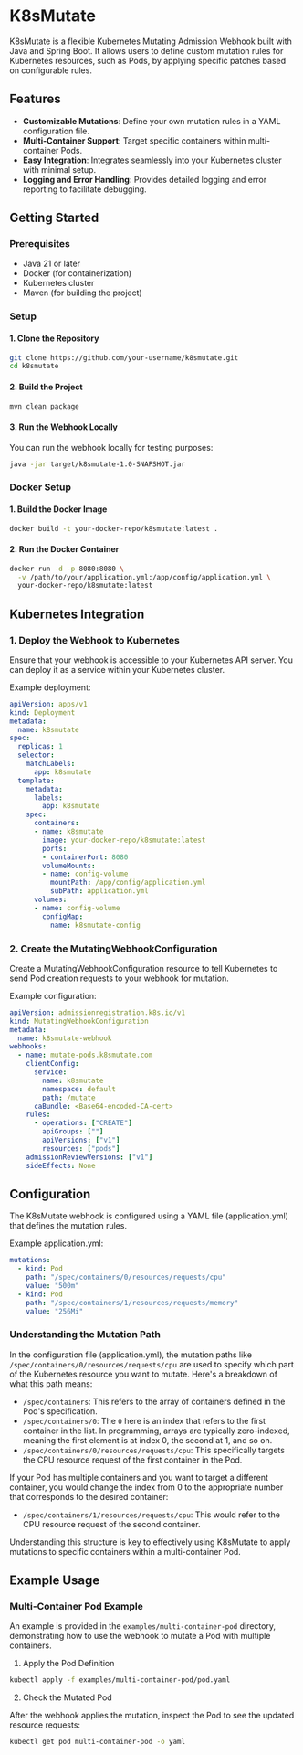 # K8sMutate

K8sMutate is a flexible Kubernetes Mutating Admission Webhook built with Java and Spring Boot. It allows users to define custom mutation rules for Kubernetes resources, such as Pods, by applying specific patches based on configurable rules.

## Features

- **Customizable Mutations**: Define your own mutation rules in a YAML configuration file.
- **Multi-Container Support**: Target specific containers within multi-container Pods.
- **Easy Integration**: Integrates seamlessly into your Kubernetes cluster with minimal setup.
- **Logging and Error Handling**: Provides detailed logging and error reporting to facilitate debugging.

## Getting Started

### Prerequisites

- Java 21 or later
- Docker (for containerization)
- Kubernetes cluster
- Maven (for building the project)

### Setup

#### 1. Clone the Repository

```bash
git clone https://github.com/your-username/k8smutate.git
cd k8smutate
```

#### 2. Build the Project

```bash
mvn clean package
```

#### 3. Run the Webhook Locally

You can run the webhook locally for testing purposes:

```bash
java -jar target/k8smutate-1.0-SNAPSHOT.jar
```

### Docker Setup

#### 1. Build the Docker Image

```bash
docker build -t your-docker-repo/k8smutate:latest .
```

#### 2. Run the Docker Container

```bash
docker run -d -p 8080:8080 \
  -v /path/to/your/application.yml:/app/config/application.yml \
  your-docker-repo/k8smutate:latest
```

## Kubernetes Integration

### 1. Deploy the Webhook to Kubernetes

Ensure that your webhook is accessible to your Kubernetes API server. You can deploy it as a service within your Kubernetes cluster.

Example deployment:

```yaml
apiVersion: apps/v1
kind: Deployment
metadata:
  name: k8smutate
spec:
  replicas: 1
  selector:
    matchLabels:
      app: k8smutate
  template:
    metadata:
      labels:
        app: k8smutate
    spec:
      containers:
      - name: k8smutate
        image: your-docker-repo/k8smutate:latest
        ports:
        - containerPort: 8080
        volumeMounts:
        - name: config-volume
          mountPath: /app/config/application.yml
          subPath: application.yml
      volumes:
      - name: config-volume
        configMap:
          name: k8smutate-config
```

### 2. Create the MutatingWebhookConfiguration

Create a MutatingWebhookConfiguration resource to tell Kubernetes to send Pod creation requests to your webhook for mutation.

Example configuration:

```yaml
apiVersion: admissionregistration.k8s.io/v1
kind: MutatingWebhookConfiguration
metadata:
  name: k8smutate-webhook
webhooks:
  - name: mutate-pods.k8smutate.com
    clientConfig:
      service:
        name: k8smutate
        namespace: default
        path: /mutate
      caBundle: <Base64-encoded-CA-cert>
    rules:
      - operations: ["CREATE"]
        apiGroups: [""]
        apiVersions: ["v1"]
        resources: ["pods"]
    admissionReviewVersions: ["v1"]
    sideEffects: None
```

## Configuration

The K8sMutate webhook is configured using a YAML file (application.yml) that defines the mutation rules.

Example application.yml:

```yaml
mutations:
  - kind: Pod
    path: "/spec/containers/0/resources/requests/cpu"
    value: "500m"
  - kind: Pod
    path: "/spec/containers/1/resources/requests/memory"
    value: "256Mi"
```

### Understanding the Mutation Path

In the configuration file (application.yml), the mutation paths like `/spec/containers/0/resources/requests/cpu` are used to specify which part of the Kubernetes resource you want to mutate. Here's a breakdown of what this path means:

- `/spec/containers`: This refers to the array of containers defined in the Pod's specification.
- `/spec/containers/0`: The `0` here is an index that refers to the first container in the list. In programming, arrays are typically zero-indexed, meaning the first element is at index 0, the second at 1, and so on.
- `/spec/containers/0/resources/requests/cpu`: This specifically targets the CPU resource request of the first container in the Pod.

If your Pod has multiple containers and you want to target a different container, you would change the index from 0 to the appropriate number that corresponds to the desired container:

- `/spec/containers/1/resources/requests/cpu`: This would refer to the CPU resource request of the second container.

Understanding this structure is key to effectively using K8sMutate to apply mutations to specific containers within a multi-container Pod.

## Example Usage

### Multi-Container Pod Example

An example is provided in the `examples/multi-container-pod` directory, demonstrating how to use the webhook to mutate a Pod with multiple containers.

1. Apply the Pod Definition

```bash
kubectl apply -f examples/multi-container-pod/pod.yaml
```

2. Check the Mutated Pod

After the webhook applies the mutation, inspect the Pod to see the updated resource requests:

```bash
kubectl get pod multi-container-pod -o yaml
```
